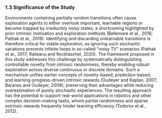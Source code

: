 ### 1.3 Significance of the Study

Environments containing partially random transitions often cause exploration agents to either overlook important, learnable regions or become trapped by irreducibly noisy states, a shortcoming highlighted by prior intrinsic motivation and exploration methods (Bellemare et al., 2016; Pathak et al., 2019). Identifying and discarding unlearnable transitions is therefore critical for stable exploration, as ignoring such stochastic variations prevents infinite loops in so-called "noisy TV" scenarios (Pathak et al., 2017; Raileanu and Rocktäschel, 2020). The framework proposed in this study addresses this challenge by systematically distinguishing controllable novelty from intrinsic randomness, thereby enabling robust exploration across diverse continuous or discrete domains. Such a mechanism unifies earlier concepts of novelty-based, prediction-based, and learning-progress-driven intrinsic rewards (Oudeyer and Kaplan, 2007; Baranes and Oudeyer, 2009), preserving their advantages while reducing overestimation of purely stochastic experiences. The resulting approach has the potential to support real-world applications in robotics and other complex decision-making tasks, where partial randomness and sparse extrinsic rewards frequently hinder learning efficiency (Todorov et al., 2012).
